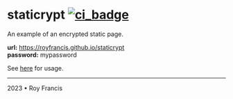# staticrypt [![ci_badge](https://github.com/royfrancis/staticrypt/workflows/staticrypt/badge.svg?branch=gh-pages)](https://github.com/royfrancis/staticrypt/actions?workflow=staticrypt)

An example of an encrypted static page.

**url:** https://royfrancis.github.io/staticrypt  
**password:** mypassword

See [here](https://github.com/royfrancis/staticrypt/tree/bootstrap) for usage.

---

2023 • Roy Francis